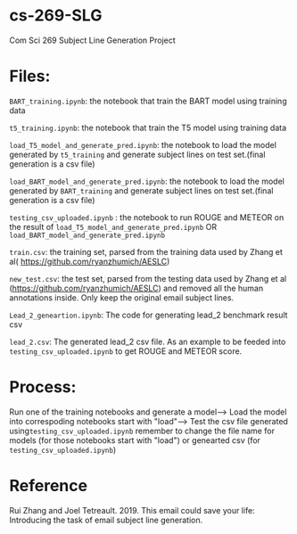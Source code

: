 # cs-269-SLG
Com Sci 269 Subject Line Generation Project

# Files:
`BART_training.ipynb`: the notebook that train the BART model using training data

`t5_training.ipynb`: the notebook that train the T5 model using training data

`load_T5_model_and_generate_pred.ipynb`: the notebook to load the model generated by `t5_training` and generate subject lines on test set.(final generation is a csv file)

`load_BART_model_and_generate_pred.ipynb`: the notebook to load the model generated by `BART_training` and generate subject lines on test set.(final generation is a csv file)

`testing_csv_uploaded.ipynb` : the notebook to run ROUGE and METEOR on the result of `load_T5_model_and_generate_pred.ipynb` OR `load_BART_model_and_generate_pred.ipynb`

`train.csv`: the training set, parsed from the training data used by Zhang et al( https://github.com/ryanzhumich/AESLC)

`new_test.csv`: the test set, parsed from the testing data used by Zhang et al (https://github.com/ryanzhumich/AESLC) and removed all the human annotations inside. Only keep the original email subject lines.

`Lead_2_geneartion.ipynb`: The code for generating lead_2 benchmark result csv

 `lead_2.csv`: The generated lead_2 csv file. As an example to be feeded into `testing_csv_uploaded.ipynb` to get ROUGE and METEOR score.

# Process:
Run one of the training notebooks and generate a model--> Load the model into correspoding notebooks start with "load"--> Test the csv file generated using`testing_csv_uploaded.ipynb` remember to change the file name for models (for those notebooks start with "load") or genearted csv (for `testing_csv_uploaded.ipynb`)

# Reference
Rui Zhang and Joel Tetreault. 2019.  This email could save your life: Introducing the task of email subject line generation.
